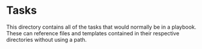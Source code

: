 # Tasks

This directory contains all of the tasks that would normally be in a playbook. 
These can reference files and templates contained in their respective directories without using a path.
